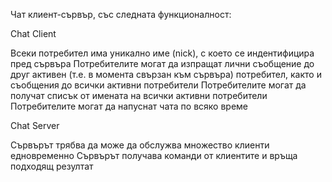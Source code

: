 Чат клиент-сървър, със следната функционалност:

Chat Client

Всеки потребител има уникално име (nick), с което се индентифицира пред сървъра
Потребителите могат да изпращат лични съобщение до друг активен (т.е. в момента свързан към сървъра) потребител, както и съобщения до всички активни потребители
Потребителите могат да получат списък от имената на всички активни потребители
Потребителите могат да напуснат чата по всяко време

Chat Server

Сървърът трябва да може да обслужва множество клиенти едновременно
Сървърът получава команди от клиентите и връща подходящ резултат
